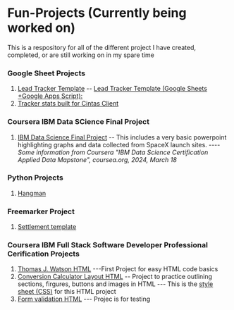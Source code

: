 # Fun-Projects (Currently being worked on)
This is a respository for all of the different project I have created, completed, or are still working on in my spare time


### Google Sheet Projects
1. [Lead Tracker Template](https://github.com/tpalmerton/Fun-Projects/blob/main/Lead_Tracker_Template) -- [Lead Tracker Template (Google Sheets +Google Apps Script):](https://docs.google.com/spreadsheets/d/1t2gAxxgyJxeLuGk9tsM42i7-5A4nTHrLPGXUYAsGBmw/edit?usp=sharing)
2. [Tracker stats built for Cintas Client](https://github.com/tpalmerton/Fun-Projects/blob/main/GoogleSheetsProject_Cintas)


### Coursera IBM Data SCience Final Project
1. [IBM Data Science Final Project](https://github.com/tpalmerton/Fun-Projects/blob/main/Final%20Project%20PowerPoint.pdf) -- This includes a very basic powerpoint highlighting graphs and data collected from SpaceX launch sites.
----   _Some information from Coursera "IBM Data Science Certification Applied Data Mapstone", coursea.org, 2024, March 18_

### Python Projects
1. [Hangman](https://github.com/tpalmerton/Fun-Projects/blob/main/hangman.py)


### Freemarker Project
1. [Settlement template](Settlement_template_freemaker.ftl)

### Coursera IBM Full Stack Software Developer Professional Cerification Projects
1. [Thomas J. Watson HTML](thomasJWatson_Fan_Page.html)
   ---First Project for easy HTML code basics
2. [Conversion Calculator Layout HTML](index.html)
   -- Project to practice outlining sections, firgures, buttons and images in HTML
   --- This is the [style sheet (CSS)](style.css) for this HTML project
3. [Form validation HTML](form_validation.html)
   --- Projec is for testing <script> and if statements

#### Intro to Web Development Final project
[Intro to Web Development Project](https://github.com/tpalmerton/IBM_Final_Project_Intro_Web_Development)
